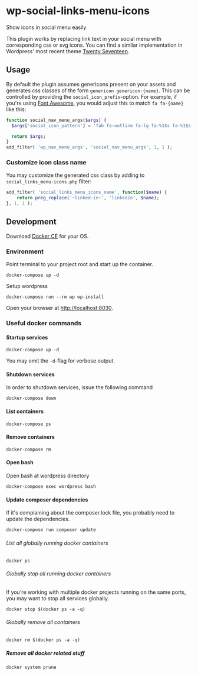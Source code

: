 # wp-social-links-menu-icons

Show icons in social menu easily

This plugin works by replacing link text in your social menu with corresponding css or svg icons. You can find a similar implementation in Wordpress' most recent theme [Twenty Seventeen](https://github.com/WordPress/twentyseventeen/blob/master/inc/icon-functions.php#L104).

## Usage

By default the plugin assumes genericons present on your assets and generates css classes of the form `genericon genericon-{name}`. This can be controlled by providing the `social_icon_prefix`-option. For example, if you're using [Font Awesome](http://fontawesome.io/), you would adjust this to match `fa fa-{name}` like this:

```php
function social_nav_menu_args($args) {
  $args['social_icon_pattern'] = 'fab fa-outline fa-lg fa-%1$s fa-%1$s-f';

  return $args;
}
add_filter( 'wp_nav_menu_args', 'social_nav_menu_args', 1, 1 );
```

### Customize icon class name

You may customize the generated css class by adding to `social_links_menu-icons.php` filter:

```php
add_filter( 'social_links_menu_icons_name', function($name) {
	return preg_replace('~linked-in~', 'linkedin', $name);
}, 1, 1 );
```

## Development

Download [Docker CE](https://www.docker.com/get-docker) for your OS.

### Environment

Point terminal to your project root and start up the container.

```cli
docker-compose up -d
```

Setup wordpress

```shell
docker-compose run --rm wp wp-install
```

Open your browser at [http://localhost:8030](http://localhost:8030).

### Useful docker commands

#### Startup services

```cli
docker-compose up -d
```
You may omit the `-d`-flag for verbose output.

#### Shutdown services

In order to shutdown services, issue the following command

```cli
docker-compose down
```

#### List containers

```cli
docker-compose ps
```

#### Remove containers

```cli
docker-compose rm
```

#### Open bash

Open bash at wordpress directory

```cli
docker-compose exec wordpress bash
```

#### Update composer dependencies

If it's complaining about the composer.lock file, you probably need to update the dependencies.

```cli
docker-compose run composer update
```

###### List all globally running docker containers

```cli
docker ps
```

###### Globally stop all running docker containers

If you're working with multiple docker projects running on the same ports, you may want to stop all services globally.

```cli
docker stop $(docker ps -a -q)
```

###### Globally remove all containers

```cli
docker rm $(docker ps -a -q)
```

##### Remove all docker related stuff

```cli
docker system prune
```

